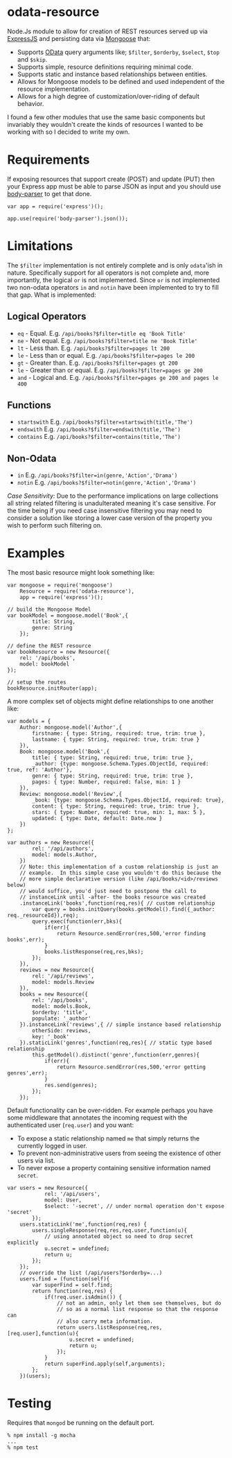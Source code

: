 # odata-resource
<!---
    jsdoc -d ../github/odata-resource/ index.js -R README.md
-->
Node.Js module to allow for creation of REST resources served up via [ExpressJS](expressjs.com) and persisting data via [Mongoose](mongoosejs.com) that:

- Supports [OData](http://www.odata.org/) query arguments like; `$filter`, `$orderby`, `$select`, `$top` and `$skip`.
- Supports simple, resource definitions requiring minimal code.
- Supports static and instance based relationships between entities.
- Allows for Mongoose models to be defined and used independent of the resource implementation.
- Allows for a high degree of customization/over-riding of default behavior.

I found a few other modules that use the same basic components but invariably they wouldn't create the kinds of resources I wanted to be working with so I decided to write my own.

# Requirements

If exposing resources that support create (POST) and update (PUT) then your Express app must be able to parse JSON as input and you should use [body-parser](https://github.com/expressjs/body-parser) to get that done.

```
var app = require('express')();

app.use(require('body-parser').json());
```

# Limitations

The `$filter` implementation is not entirely complete and is only `odata`'ish in nature.  Specifically support for all operators is not complete and, more importantly, the logical `or` is not implemented.  Since `or` is not implemented two non-odata operators `in` and `notin` have been implemented to try to fill that gap.  What is implemented:

## Logical Operators
- `eq` - Equal. E.g. `/api/books?$filter=title eq 'Book Title'`
- `ne` - Not equal. E.g. `/api/books?$filter=title ne 'Book Title'`
- `lt` - Less than. E.g. `/api/books?$filter=pages lt 200`
- `le` - Less than or equal. E.g. `/api/books?$filter=pages le 200`
- `gt` - Greater than. E.g. `/api/books?$filter=pages gt 200`
- `le` - Greater than or equal. E.g. `/api/books?$filter=pages ge 200`
- `and` - Logical and. E.g. `/api/books?$filter=pages ge 200 and pages le 400`

## Functions
- `startswith` E.g. `/api/books?$filter=startswith(title,'The')`
- `endswith` E.g. `/api/books?$filter=endswith(title,'The')`
- `contains` E.g. `/api/books?$filter=contains(title,'The')`

## Non-Odata
- `in` E.g. `/api/books?$filter=in(genre,'Action','Drama')`
- `notin` E.g. `/api/books?$filter=notin(genre,'Action','Drama')`

_Case Sensitivity:_ Due to the performance implications on large collections all string related filtering is unadulterated meaning it's case sensitive.  For the time being if you need case insensitive filtering you may need to consider a solution like storing a lower case version of the property you wish to perform such filtering on.

# Examples

The most basic resource might look something like:

```
var mongoose = require('mongoose')
    Resource = require('odata-resource'),
    app = require('express')();

// build the Mongoose Model
var bookModel = mongoose.model('Book',{
        title: String,
        genre: String
    });

// define the REST resource
var bookResource = new Resource({
    rel: '/api/books',
    model: bookModel
});

// setup the routes
bookResource.initRouter(app);
```

A more complex set of objects might define relationships to one another like:

```
var models = {
    Author: mongoose.model('Author',{
        firstname: { type: String, required: true, trim: true },
        lastname: { type: String, required: true, trim: true }
    }),
    Book: mongoose.model('Book',{
        title: { type: String, required: true, trim: true },
        _author: {type: mongoose.Schema.Types.ObjectId, required: true, ref: 'Author'},
        genre: { type: String, required: true, trim: true },
        pages: { type: Number, required: false, min: 1 }
    }),
    Review: mongoose.model('Review',{
        _book: {type: mongoose.Schema.Types.ObjectId, required: true},
        content: { type: String, required: true, trim: true },
        stars: { type: Number, required: true, min: 1, max: 5 },
        updated: { type: Date, default: Date.now }
    })
};

var authors = new Resource({
        rel: '/api/authors',
        model: models.Author,
    })
    // Note: this implementation of a custom relationship is just an
    // example.  In this simple case you wouldn't do this because the
    // more simple declarative version (like /api/books/<id>/reviews below)
    // would suffice, you'd just need to postpone the call to
    // instanceLink until -after- the books resource was created
    .instanceLink('books',function(req,res){ // custom relationship
        var query = books.initQuery(books.getModel().find({_author: req._resourceId}),req);
        query.exec(function(err,bks){
            if(err){
                return Resource.sendError(res,500,'error finding books',err);
            }
            books.listResponse(req,res,bks);
        });
    }),
    reviews = new Resource({
        rel: '/api/reviews',
        model: models.Review
    }),
    books = new Resource({
        rel: '/api/books',
        model: models.Book,
        $orderby: 'title',
        populate: '_author'
    }).instanceLink('reviews',{ // simple instance based relationship
        otherSide: reviews,
        key: '_book'
    }).staticLink('genres',function(req,res){ // static type based relationship
        this.getModel().distinct('genre',function(err,genres){
            if(err){
                return Resource.sendError(res,500,'error getting genres',err);
            }
            res.send(genres);
        });
    });
```

Default functionality can be over-ridden.  For example perhaps you have some middleware that annotates the incoming request with the authenticated user (`req.user`) and you want:

- To expose a static relationship named `me` that simply returns the currently logged in user.
- To prevent non-administrative users from seeing the existence of other users via list.
- To never expose a property containing sensitive information named `secret`.

```
var users = new Resource({
            rel: '/api/users',
            model: User,
            $select: '-secret', // under normal operation don't expose 'secret'
        });
    users.staticLink('me',function(req,res) {
        users.singleResponse(req,res,req.user,function(u){
            // using annotated object so need to drop secret explicitly
            u.secret = undefined;
            return u;
        });
    });
    // override the list (/api/users?$orderby=...)
    users.find = (function(self){
        var superFind = self.find;
        return function(req,res) {
            if(!req.user.isAdmin()) {
                // not an admin, only let them see themselves, but do
                // so as a normal list response so that the response can
                // also carry meta information.
                return users.listResponse(req,res,[req.user],function(u){
                    u.secret = undefined;
                    return u;
                });
            }
            return superFind.apply(self,arguments);
        };
    })(users);
```

# Testing

Requires that `mongod` be running on the default port.

```
% npm install -g mocha
...
% npm test
```
